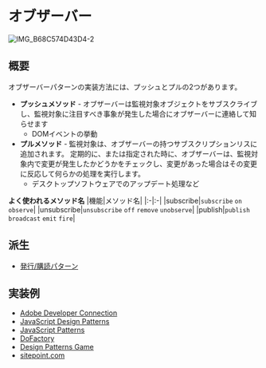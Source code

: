 # オブザーバー
![IMG_B68C574D43D4-2](https://user-images.githubusercontent.com/4797793/222316299-f40a7b96-a05b-4e2d-9c69-57853aee89cd.jpeg)

## 概要
オブザーバーパターンの実装方法には、プッシュとプルの2つがあります。 

- __プッシュメソッド__ - オブザーバーは監視対象オブジェクトをサブスクライブし、監視対象に注目すべき事象が発生した場合にオブザーバーに連絡して知らせます
  - DOMイベントの挙動
- __プルメソッド__ - 監視対象は、オブザーバーの持つサブスクリプションリスに追加されます。
定期的に、または指定された時に、オブザーバーは、監視対象内で変更が発生したかどうかをチェックし、変更があった場合はその変更に反応して何らかの処理を実行します。
  - デスクトップソフトウェアでのアップデート処理など

__よく使われるメソッド名__
|機能|メソッド名|
|:-|:-|
|subscribe|`subscribe` `on` `observe`|
|unsubscribe|`unsubscribe` `off` `remove` `unobserve`|
|publish|`publish` `broadcast` `emit` `fire`|

## 派生
- [発行/購読パターン](https://github.com/kesuiket/js-snippets/blob/master/codes/eventEmitter/pubsub.js)

## 実装例
- [Adobe Developer Connection](https://github.com/stage-clear/Learning-javascript/blob/master/DesignPatterns/Adobe-Developer-Connection/observer.md)
- [JavaScript Design Patterns](https://github.com/stage-clear/Learning-javascript/blob/master/DesignPatterns/JavaScript-Design-Patterns/observer.md)
- [JavaScript Patterns](https://github.com/stage-clear/Learning-javascript/blob/master/DesignPatterns/JavaScript-Patterns/observer.md)
- [DoFactory](https://github.com/stage-clear/Learning-javascript/blob/master/DesignPatterns/dofactory.com/observer.md)
- [Design Patterns Game](https://github.com/stage-clear/Learning-javascript/blob/master/DesignPatterns/designpatternsgame.com/observer.md)
- [sitepoint.com](https://github.com/stage-clear/Learning-javascript/blob/master/DesignPatterns/sitepoint.com/observer.md)
